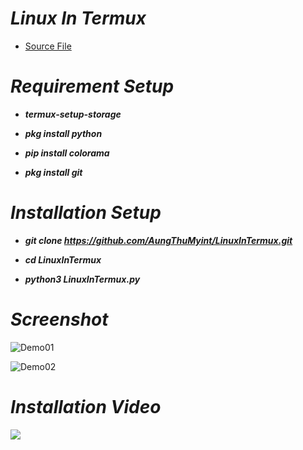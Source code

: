 # *Linux In Termux*

* [Source File](https://github.com/AungThuMyint/TermuxLinuxFiles)

# *Requirement Setup*

*   *__termux-setup-storage__*

*   *__pkg install python__*

*   *__pip install colorama__*

*   *__pkg install git__*

# *Installation Setup*

*   *__git clone https://github.com/AungThuMyint/LinuxInTermux.git__*

*   *__cd LinuxInTermux__*

*   *__python3 LinuxInTermux.py__*

# *Screenshot*

![Demo01](https://github.com/AungThuMyint/TermuxLinuxFiles/blob/main/01.jpg)

![Demo02](https://github.com/AungThuMyint/TermuxLinuxFiles/blob/main/02.jpg)

# *Installation Video*

[![](https://i.ytimg.com/vi/pHEbsJ6j3YI/maxresdefault.jpg)](https://www.youtube.com/watch?v=pHEbsJ6j3YI)

